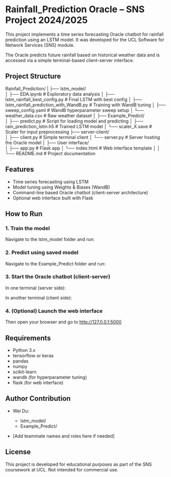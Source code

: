 # Rainfall_Prediction Oracle – SNS Project 2024/2025

This project implements a time series forecasting Oracle chatbot for rainfall prediction using an LSTM model. It was developed for the UCL Software for Network Services (SNS) module.

The Oracle predicts future rainfall based on historical weather data and is accessed via a simple terminal-based client-server interface.

## Project Structure

Rainfall_Prediction/
|
├── lstm_model/                     
│   ├── EDA.ipynb                           # Exploratory data analysis
│   ├── lstm_rainfall_best_config.py       # Final LSTM with best config
│   ├── lstm_rainfall_prediction_with_WandB.py  # Training with WandB tuning
│   ├── sweep_config.yaml                  # WandB hyperparameter sweep setup
│   └── weather_data.csv                   # Raw weather dataset
│
├── Example_Predict/               
│   ├── predict.py                         # Script for loading model and predicting
│   ├── rain_prediction_lstm.h5           # Trained LSTM model
│   └── scaler_X.save                     # Scaler for input preprocessing
├── server-client/                 
│   ├── client.py                          # Simple terminal client
│   └── server.py                          # Server hosting the Oracle model
│
├── User interface/                
│   ├── app.py                             # Flask app
│   └── index.html                         # Web interface template
│
│
└── README.md                              # Project documentation

## Features

- Time series forecasting using LSTM
- Model tuning using Weights & Biases (WandB)
- Command-line based Oracle chatbot (client-server architecture)
- Optional web interface built with Flask

## How to Run

### 1. Train the model

Navigate to the lstm_model folder and run:

### 2. Predict using saved model

Navigate to the Example_Predict folder and run:


### 3. Start the Oracle chatbot (client-server)

In one terminal (server side):


In another terminal (client side):


### 4. (Optional) Launch the web interface


Then open your browser and go to http://127.0.0.1:5000

## Requirements

- Python 3.x
- tensorflow or keras
- pandas
- numpy
- scikit-learn
- wandb (for hyperparameter tuning)
- flask (for web interface)

## Author Contribution

- Wei Du:
  - lstm_model/
  - Example_Predict/

- [Add teammate names and roles here if needed]

## License

This project is developed for educational purposes as part of the SNS coursework at UCL. Not intended for commercial use.


